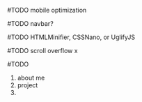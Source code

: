 #TODO
mobile optimization

#TODO
navbar?

#TODO
HTMLMinifier, CSSNano, or UglifyJS

#TODO
scroll overflow x

#TODO
1. about me
2. project
3. 

